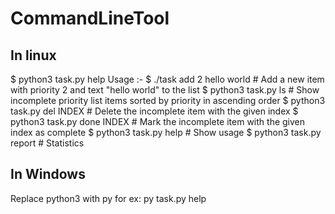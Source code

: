 # CommandLineTool
## In linux
  $ python3 task.py help
  Usage :-
  $ ./task add 2 hello world    # Add a new item with priority 2 and text "hello world" to the list
  $ python3 task.py ls                   # Show incomplete priority list items sorted by priority in ascending order
  $ python3 task.py del INDEX            # Delete the incomplete item with the given index
  $ python3 task.py done INDEX           # Mark the incomplete item with the given index as complete
  $ python3 task.py help                 # Show usage
  $ python3 task.py report               # Statistics
  
## In Windows
Replace python3 with py for ex: py task.py help 
